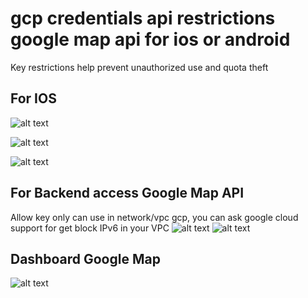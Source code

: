 # gcp credentials api restrictions google map api for ios or android
Key restrictions help prevent unauthorized use and quota theft

## For IOS
![alt text](https://i.imgur.com/qWIOaRW.png)

![alt text](https://i.imgur.com/vTKWsZU.png)

![alt text](https://i.imgur.com/uQo4eqt.png)

## For Backend access Google Map API
Allow key only can use in network/vpc gcp, you can ask google cloud support for get block IPv6 in your VPC
![alt text](https://i.imgur.com/mCAvFF0.png)
![alt text](https://i.imgur.com/83w0PaG.png)

## Dashboard Google Map
![alt text](https://i.imgur.com/TbHSNVN.png)
